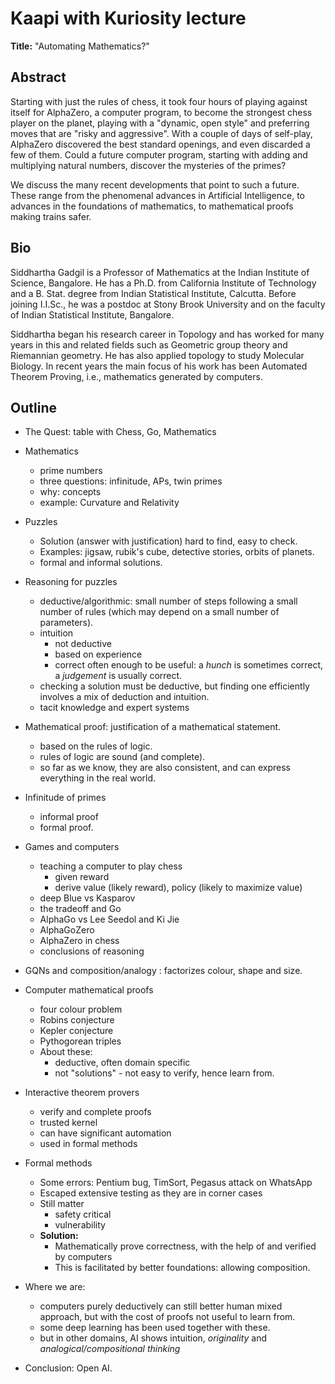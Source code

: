 # Kaapi with Kuriosity lecture

__Title:__ "Automating Mathematics?"

## Abstract

Starting with just the rules of chess, it took four hours of playing against itself for AlphaZero, a computer program, to become the strongest chess player on the planet, playing with a "dynamic, open style" and preferring moves that are "risky and aggressive". With a couple of days of self-play, AlphaZero discovered the best standard openings, and even discarded a few of them. Could a future computer program, starting with adding and multiplying natural numbers, discover the mysteries of the primes?

We discuss the many recent developments that point to such a future. These range from the phenomenal advances in Artificial Intelligence, to advances in the foundations of mathematics, to mathematical proofs making trains safer.

## Bio

Siddhartha Gadgil is a Professor of Mathematics at the Indian Institute of Science, Bangalore. He has a Ph.D. from California Institute of Technology and a B. Stat. degree from Indian Statistical Institute, Calcutta. Before joining I.I.Sc., he was a postdoc at Stony Brook University and on the faculty of Indian Statistical Institute, Bangalore.

Siddhartha began his research career in Topology and has worked for many years in this and related fields such as Geometric group theory and Riemannian geometry. He has also applied topology to study Molecular Biology. In recent years the main focus of his work has been Automated Theorem Proving, i.e., mathematics generated by computers.

## Outline

* The Quest: table with Chess, Go, Mathematics
* Mathematics
  * prime numbers
  * three questions: infinitude, APs, twin primes
  * why: concepts
  * example: Curvature and Relativity
* Puzzles
  * Solution (answer with justification) hard to find, easy to check.
  * Examples: jigsaw, rubik's cube, detective stories, orbits of planets.
  * formal and informal solutions.
* Reasoning for puzzles
  * deductive/algorithmic: small number of steps following a small number of rules (which may depend on a small number of parameters).
  * intuition
    * not deductive
    * based on experience
    * correct often enough to be useful: a _hunch_ is sometimes correct, a _judgement_ is usually correct.
  * checking a solution must be deductive, but finding one efficiently involves a mix of deduction and intuition.
  * tacit knowledge and expert systems

* Mathematical proof: justification of a mathematical statement.
  * based on the rules of logic.
  * rules of logic are sound (and complete).
  * so far as we know, they are also consistent, and can express everything in the real world.
* Infinitude of primes
  * informal proof
  * formal proof.
* Games and computers
  * teaching a computer to play chess
    * given reward
    * derive value (likely reward), policy (likely to maximize value)
  * deep Blue vs Kasparov
  * the tradeoff and Go
  * AlphaGo vs Lee Seedol and Ki Jie
  * AlphaGoZero
  * AlphaZero in chess
  * conclusions of reasoning
* GQNs and composition/analogy : factorizes colour, shape and size.
* Computer mathematical proofs
  * four colour problem
  * Robins conjecture
  * Kepler conjecture
  * Pythogorean triples
  * About these:
    * deductive, often domain specific
    * not "solutions" - not easy to verify, hence learn from.
* Interactive theorem provers
  * verify and complete proofs
  * trusted kernel
  * can have significant automation
  * used in formal methods
* Formal methods
  * Some errors: Pentium bug, TimSort, Pegasus attack on WhatsApp
  * Escaped extensive testing as they are in corner cases
  * Still matter
    * safety critical
    * vulnerability
  * __Solution:__
    * Mathematically prove correctness, with the help of and verified by computers
    * This is facilitated by better foundations: allowing composition.
* Where we are:
  * computers purely deductively can still better human mixed approach, but with the cost of proofs not useful to learn from.
  * some deep learning has been used together with these.
  * but in other domains, AI shows intuition, _originality_ and _analogical/compositional thinking_
* Conclusion: Open AI.
